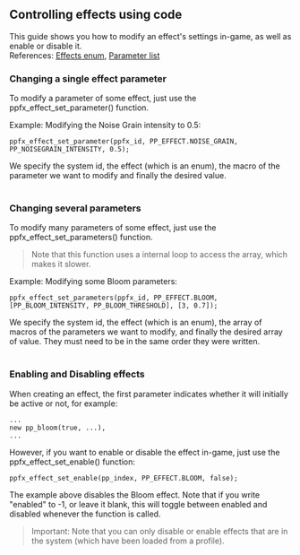 
## Controlling effects using code <!-- {docsify-ignore} -->

This guide shows you how to modify an effect's settings in-game, as well as enable or disable it.  
References: [Effects enum](./pages/scripting/effects_enum.md "Effects Enumerator List"), [Parameter list](./pages/scripting/param_list.md "Effects Parameter List")


### Changing a single effect parameter

To modify a parameter of some effect, just use the ppfx_effect_set_parameter() function.

Example: Modifying the Noise Grain intensity to 0.5:
```gml
ppfx_effect_set_parameter(ppfx_id, PP_EFFECT.NOISE_GRAIN, PP_NOISEGRAIN_INTENSITY, 0.5);
```
We specify the system id, the effect (which is an enum), the macro of the parameter we want to modify and finally the desired value.
<br><br>


### Changing several parameters

To modify many parameters of some effect, just use the ppfx_effect_set_parameters() function.
> Note that this function uses a internal loop to access the array, which makes it slower.

Example: Modifying some Bloom parameters:
```gml
ppfx_effect_set_parameters(ppfx_id, PP_EFFECT.BLOOM, [PP_BLOOM_INTENSITY, PP_BLOOM_THRESHOLD], [3, 0.7]);
```
We specify the system id, the effect (which is an enum), the array of macros of the parameters we want to modify, and finally the desired array of value. They must need to be in the same order they were written.
<br><br>


### Enabling and Disabling effects

When creating an effect, the first parameter indicates whether it will initially be active or not, for example:
```gml
...
new pp_bloom(true, ...),
...
```
However, if you want to enable or disable the effect in-game, just use the ppfx_effect_set_enable() function:
```gml
ppfx_effect_set_enable(pp_index, PP_EFFECT.BLOOM, false);
```
The example above disables the Bloom effect. Note that if you write "enabled" to -1, or leave it blank, this will toggle between enabled and disabled whenever the function is called.

> Important: Note that you can only disable or enable effects that are in the system (which have been loaded from a profile).

